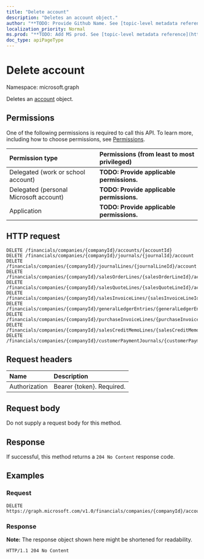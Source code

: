 ```yaml
---
title: "Delete account"
description: "Deletes an account object."
author: "**TODO: Provide Github Name. See [topic-level metadata reference](https://msgo.azurewebsites.net/add/document/guidelines/metadata.html#topic-level-metadata)**"
localization_priority: Normal
ms.prod: "**TODO: Add MS prod. See [topic-level metadata reference](https://msgo.azurewebsites.net/add/document/guidelines/metadata.html#topic-level-metadata)**"
doc_type: apiPageType
---
```


# Delete account
Namespace: microsoft.graph



Deletes an [account](../resources/account.md) object.

## Permissions
One of the following permissions is required to call this API. To learn more, including how to choose permissions, see [Permissions](/graph/permissions-reference).

|Permission type|Permissions (from least to most privileged)|
|:---|:---|
|Delegated (work or school account)|**TODO: Provide applicable permissions.**|
|Delegated (personal Microsoft account)|**TODO: Provide applicable permissions.**|
|Application|**TODO: Provide applicable permissions.**|

## HTTP request

<!-- {
  "blockType": "ignored"
}
-->
``` http
DELETE /financials/companies/{companyId}/accounts/{accountId}
DELETE /financials/companies/{companyId}/journals/{journalId}/account
DELETE /financials/companies/{companyId}/journalLines/{journalLineId}/account
DELETE /financials/companies/{companyId}/salesOrderLines/{salesOrderLineId}/account
DELETE /financials/companies/{companyId}/salesQuoteLines/{salesQuoteLineId}/account
DELETE /financials/companies/{companyId}/salesInvoiceLines/{salesInvoiceLineId}/account
DELETE /financials/companies/{companyId}/generalLedgerEntries/{generalLedgerEntryId}/account
DELETE /financials/companies/{companyId}/purchaseInvoiceLines/{purchaseInvoiceLineId}/account
DELETE /financials/companies/{companyId}/salesCreditMemoLines/{salesCreditMemoLineId}/account
DELETE /financials/companies/{companyId}/customerPaymentJournals/{customerPaymentJournalId}/account
```

## Request headers
|Name|Description|
|:---|:---|
|Authorization|Bearer {token}. Required.|

## Request body
Do not supply a request body for this method.

## Response

If successful, this method returns a `204 No Content` response code.

## Examples

### Request
<!-- {
  "blockType": "request",
  "name": "delete_account"
}
-->
``` http
DELETE https://graph.microsoft.com/v1.0/financials/companies/{companyId}/accounts/{accountId}
```


### Response
**Note:** The response object shown here might be shortened for readability.
<!-- {
  "blockType": "response",
  "truncated": true
}
-->
``` http
HTTP/1.1 204 No Content
```

